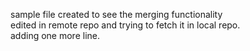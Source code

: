 sample file created to see the merging functionality <br>
edited in remote repo and trying to fetch it in local repo.<br>
adding one more line.
